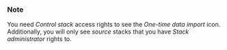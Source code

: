 <!-- post: -->


### Note

You need _Control stack_ access rights to see the _One-time data import_ icon. Additionally, you will only see _source_ stacks that you have _Stack administrator_ rights to.



